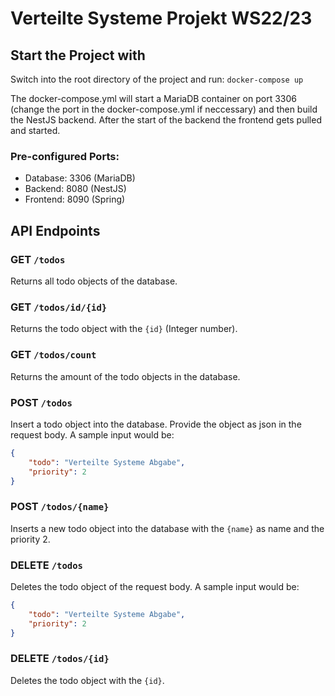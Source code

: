 # Verteilte Systeme Projekt WS22/23

## Start the Project with

Switch into the root directory of the project and run:
`docker-compose up`

The docker-compose.yml will start a MariaDB container on port 3306 (change the port in the docker-compose.yml if neccessary) and
then build the NestJS backend. After the start of the backend the frontend gets pulled and started.

### Pre-configured Ports:

- Database: 3306 (MariaDB)
- Backend: 8080 (NestJS)
- Frontend: 8090 (Spring)

## API Endpoints

### GET `/todos`

Returns all todo objects of the database.

### GET `/todos/id/{id}`

Returns the todo object with the `{id}` (Integer number).

### GET `/todos/count`

Returns the amount of the todo objects in the database.

### POST `/todos`

Insert a todo object into the database.
Provide the object as json in the request body.
A sample input would be: 
```json
{
    "todo": "Verteilte Systeme Abgabe",
    "priority": 2
}
```


### POST `/todos/{name}`

Inserts a new todo object into the database with the `{name}` as name and the priority 2.

### DELETE `/todos`
Deletes the todo object of the request body.
A sample input would be:
```json
{
    "todo": "Verteilte Systeme Abgabe",
    "priority": 2
}
```

### DELETE `/todos/{id}`
Deletes the todo object with the `{id}`.